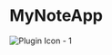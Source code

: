 # MyNoteApp
![Plugin Icon - 1](https://user-images.githubusercontent.com/32968170/94986441-0dc08c80-0574-11eb-9da3-5e56f3d8d4c6.png)

